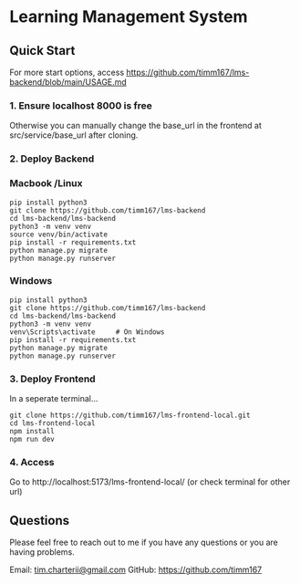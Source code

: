 # Learning Management System

## Quick Start

For more start options, access https://github.com/timm167/lms-backend/blob/main/USAGE.md

### 1. Ensure localhost 8000 is free
Otherwise you can manually change the base_url in the frontend at src/service/base_url after cloning.

### 2. Deploy Backend 
### Macbook /Linux
```
pip install python3
git clone https://github.com/timm167/lms-backend
cd lms-backend/lms-backend
python3 -m venv venv
source venv/bin/activate  
pip install -r requirements.txt
python manage.py migrate
python manage.py runserver
```
### Windows
```
pip install python3
git clone https://github.com/timm167/lms-backend
cd lms-backend/lms-backend
python3 -m venv venv
venv\Scripts\activate     # On Windows
pip install -r requirements.txt
python manage.py migrate
python manage.py runserver
```
### 3. Deploy Frontend 

In a seperate terminal...

```
git clone https://github.com/timm167/lms-frontend-local.git
cd lms-frontend-local
npm install
npm run dev
```

### 4. Access
   
Go to http://localhost:5173/lms-frontend-local/ (or check terminal for other url)

## Questions

Please feel free to reach out to me if you have any questions or you are having problems.

Email: tim.charterii@gmail.com
GitHub: https://github.com/timm167

